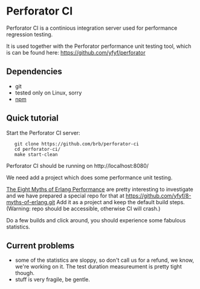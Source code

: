 Perforator CI
=============

Perforator CI is a continious integration server used for performance
regression testing.

It is used together with the Perforator performance unit testing tool,
which is can be found here: https://github.com/yfyf/perforator

Dependencies
----

* git
* tested only on Linux, sorry
* [npm](http://npmjs.org)

Quick tutorial
-----

Start the Perforator CI server:

```
   git clone https://github.com/brb/perforator-ci
   cd perforator-ci/
   make start-clean
```

Perforator CI should be running on http://localhost:8080/

We need add a project which does some performance unit testing.

[The Eight Myths of Erlang
Performance](http://www.erlang.org/doc/efficiency_guide/myths.html) are pretty
interesting to investigate and we have prepared a special repo for that at
https://github.com/yfyf/8-myths-of-erlang.git
Add it as a project and keep the default build steps. (Warning: repo should be
accessible, otherwise CI will crash.)

Do a few builds and click around, you should experience some fabulous
statistics.

Current problems
-----

* some of the statistics are sloppy, so don't call us for a refund, we know,
  we're working on it. The test duration measureument is pretty tight though.
* stuff is very fragile, be gentle.
